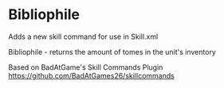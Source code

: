 # Bibliophile

Adds a new skill command for use in Skill.xml

Bibliophile - returns the amount of tomes in the unit's inventory

Based on BadAtGame's Skill Commands Plugin
https://github.com/BadAtGames26/skillcommands
